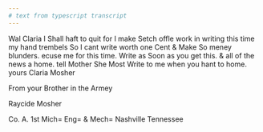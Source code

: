 ```yaml
---
# text from typescript transcript
---
```

Wal Claria I Shall haft to quit for I make Setch offle work in writing this time my hand trembels So I cant write worth one Cent & Make So meney blunders. ecuse me for this time. Write as Soon as you get this. & all of the news a home. tell Mother She Most Write to me when you hant to home. yours Claria Mosher 

From your Brother in the Armey 

Raycide Mosher 

Co. A. 1st Mich= Eng= & Mech= Nashville Tennessee